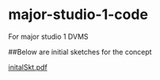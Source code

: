 # major-studio-1-code
For major studio 1 DVMS

##Below are initial sketches for the concept

[initalSkt.pdf](https://github.com/user-attachments/files/16980873/initalSkt.pdf)
